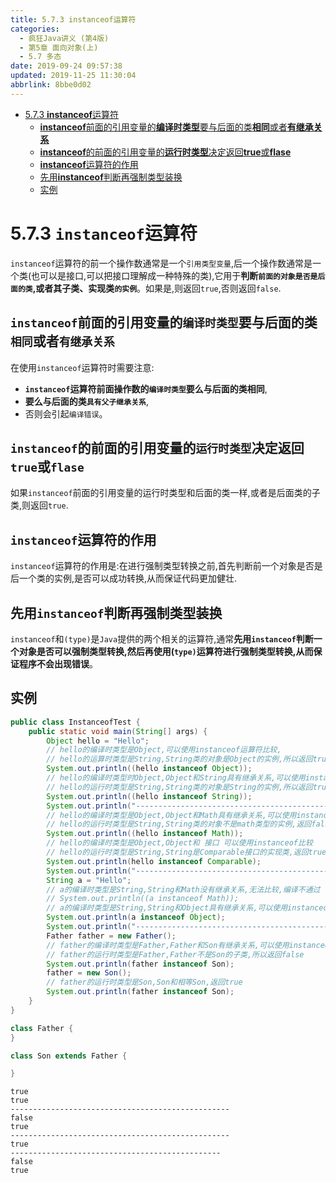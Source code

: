 ```yaml
---
title: 5.7.3 instanceof运算符
categories: 
  - 疯狂Java讲义 (第4版)
  - 第5章 面向对象(上)
  - 5.7 多态
date: 2019-09-24 09:57:38
updated: 2019-11-25 11:30:04
abbrlink: 8bbe0d02
---
```

<div id='my_toc'>

- [5.7.3 **instanceof**运算符](/JavaReadingNotes/8bbe0d02/#5-7-3-instanceof运算符)
    - [**instanceof**前面的引用变量的**编译时类型**要与后面的类**相同**或者**有继承关系**](/JavaReadingNotes/8bbe0d02/#instanceof前面的引用变量的编译时类型要与后面的类相同或者有继承关系)
    - [**instanceof**的前面的引用变量的**运行时类型**决定返回**true**或**flase**](/JavaReadingNotes/8bbe0d02/#instanceof的前面的引用变量的运行时类型决定返回true或flase)
    - [**instanceof**运算符的作用](/JavaReadingNotes/8bbe0d02/#instanceof运算符的作用)
    - [先用**instanceof**判断再强制类型装换](/JavaReadingNotes/8bbe0d02/#先用instanceof判断再强制类型装换)
    - [实例](/JavaReadingNotes/8bbe0d02/#实例)

</div>
<!--more-->
<script>if (navigator.platform.toLowerCase() == 'win32'){document.getElementById('my_toc').style.display = 'none';}</script>

<!--end-->
<!--SSTStart-->
<!--replace:instanceof=instance of-->
# 5.7.3 `instanceof`运算符 #
`instanceof`运算符的前一个操作数通常是一个`引用类型变量`,后一个操作数通常是一个类(也可以是接口,可以把接口理解成一种特殊的类),它用于**判断`前面的对象是否是后面的类`,或者其子类、实现类`的实例`**。如果是,则返回`true`,否则返回`false`.
## `instanceof`前面的引用变量的`编译时类型`要与后面的类`相同`或者`有继承关系` ##
在使用`instanceof`运算符时需要注意:
- **`instanceof`运算符前面操作数的`编译时类型`要么与后面的类相同**,
- **要么与后面的类`具有父子继承关系`**,
- 否则会引起`编译错误`。

## `instanceof`的前面的引用变量的`运行时类型`决定返回`true`或`flase` ##
如果`instanceof`前面的引用变量的运行时类型和后面的类一样,或者是后面类的子类,则返回`true`.

## `instanceof`运算符的作用 ##
`instanceof`运算符的作用是:在进行强制类型转换之前,首先判断前一个对象是否是后一个类的实例,是否可以成功转换,从而保证代码更加健壮.
## 先用`instanceof`判断再强制类型装换 ##
`instanceof`和`(type)`是`Java`提供的两个相关的运算符,通常**先用`instanceof`判断一个对象是否可以强制类型转换,然后再使用(`type)`运算符进行强制类型转换,从而保证程序不会出现错误**。
<!--SSTStop-->
## 实例 ##
```java
public class InstanceofTest {
	public static void main(String[] args) {
		Object hello = "Hello";
		// hello的编译时类型是Object,可以使用instanceof运算符比较,
		// hello的运算时类型是String,String类的对象是Object的实例,所以返回true
		System.out.println((hello instanceof Object));
		// hello的编译时类型时Object,Object和String具有继承关系,可以使用instanceof运算符比较
		// hello的运行时类型是String,String类的对象是String的实例,所以返回true
		System.out.println((hello instanceof String));
		System.out.println("-------------------------------------------------");
		// hello的编译时类型是Object,Object和Math具有继承关系,可以使用instanceof运算符比较
		// hello的运行时类型是String,String类的对象不是math类型的实例,返回false
		System.out.println((hello instanceof Math));
		// hello的编译时类型是Object,Object和 接口 可以使用instanceof比较
		// hello的运行时类型是String,String是Comparable接口的实现类,返回true
		System.out.println(hello instanceof Comparable);
		System.out.println("-------------------------------------------------");
		String a = "Hello";
		// a的编译时类型是String,String和Math没有继承关系,无法比较,编译不通过
		// System.out.println((a instanceof Math));
		// a的编译时类型是String,String和Object具有继承关系,可以使用instanceof运算比较.
		System.out.println(a instanceof Object);
		System.out.println("-----------------------------------------------");
		Father father = new Father();
		// father的编译时类型是Father,Father和Son有继承关系,可以使用instanceof比较.
		// father的运行时类型是Father,Father不是Son的子类,所以返回false
		System.out.println(father instanceof Son);
		father = new Son();
		// father的运行时类型是Son,Son和相等Son,返回true
		System.out.println(father instanceof Son);
	}
}

class Father {
}

class Son extends Father {

}
```
```
true
true
-------------------------------------------------
false
true
-------------------------------------------------
true
-----------------------------------------------
false
true
```


